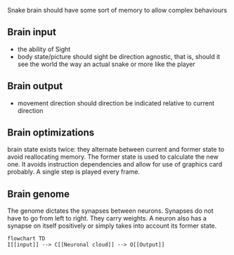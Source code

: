 Snake brain should have some sort of memory to allow complex behaviours 
## Brain input 
- the ability of Sight 
- body state/picture
should sight be direction agnostic, that is, should it see the world the way an actual snake or more like the player
## Brain output 
- movement direction
should direction be indicated relative to current direction
## Brain optimizations
brain state exists twice: they alternate between current and former state to avoid reallocating memory. The former state is used to calculate the new one.
It avoids instruction dependencies and allow for use of graphics card probably.
A single step is played every frame.
## Brain genome 
The genome dictates the synapses between neurons. Synapses do not have to go from left to right. They carry weights. A neuron also has a synapse on itself positively or simply takes into account its former state.
```mermaid 
flowchart TD
I[[input]] --> C[[Neuronal cloud]] --> O[[Output]]
```